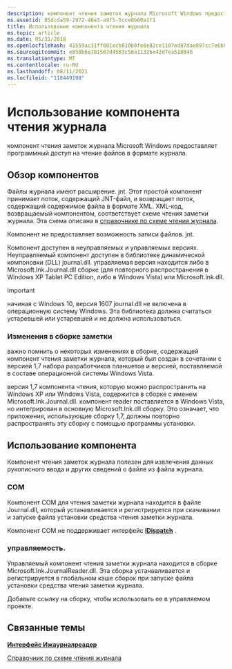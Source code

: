 ```yaml
---
description: компонент чтения заметок журнала Microsoft Windows предоставляет программный доступ на чтение файлов в формате журнала.
ms.assetid: 85dcda59-2972-48e3-a9f5-5cce0b60a1f1
title: Использование компонента чтения журнала
ms.topic: article
ms.date: 05/31/2018
ms.openlocfilehash: 41559ac31ff081ecb810b0fe6e82ce1107ed87dae897cc7e6b8be4569e9b78f4
ms.sourcegitcommit: e858bbe701567d4583c50a11326e42d7ea51804b
ms.translationtype: MT
ms.contentlocale: ru-RU
ms.lasthandoff: 08/11/2021
ms.locfileid: "118449198"
---
```

# <a name="using-the-journal-reader-component"></a>Использование компонента чтения журнала

компонент чтения заметок журнала Microsoft Windows предоставляет программный доступ на чтение файлов в формате журнала.

## <a name="component-overview"></a>Обзор компонентов

Файлы журнала имеют расширение. jnt. Этот простой компонент принимает поток, содержащий JNT-файл, и возвращает поток, содержащий содержимое файла в формате XML. XML-код, возвращаемый компонентом, соответствует схеме чтения заметки журнала. Эта схема описана в [справочнике по схеме чтения журнала](journal-reader-schema-reference.md).

Компонент не предоставляет возможность записи файлов. jnt.

Компонент доступен в неуправляемых и управляемых версиях. Неуправляемый компонент доступен в библиотеке динамической компоновки (DLL) journal.dll. управляемая версия находится либо в Microsoft.Ink.Journal.dll сборке (для повторного распространения в Windows XP Tablet PC Edition, либо в Windows Vista) или Microsoft.Ink.dll.

> [!IMPORTANT]
>
> начиная с Windows 10, версия 1607 journal.dll не включена в операционную систему Windows. Эта библиотека должна считаться устаревшей или устаревшей и не должна использоваться.

 

### <a name="assembly-changes-of-note"></a>Изменения в сборке заметки

важно помнить о некоторых изменениях в сборке, содержащей компонент чтения заметки журнала, который был создан в сочетании с версией 1,7 набора разработчиков планшетов и версией, поставляемой в составе операционной системы Windows Vista.

версия 1,7 компонента чтения, которую можно распространить на Windows XP или Windows Vista, содержится в сборке с именем Microsoft.Ink.Journal.dll. компонент reader поставляется в Windows Vista, но интегрирован в основную Microsoft.Ink.dll сборку. Это означает, что приложения, использующие сборку 1,7, должны повторно распространять эту сборку с помощью программы установки.

## <a name="using-the-component"></a>Использование компонента

Компонент чтения заметок журнала полезен для извлечения данных рукописного ввода и других сведений о файле из файла журнала.

### <a name="com"></a>COM

Компонент COM для чтения заметки журнала находится в файле Journal.dll, который устанавливается и регистрируется при скачивании и запуске файла установки средства чтения заметки журнала.

Компонент COM не поддерживает интерфейс [**IDispatch**](/windows/win32/api/oaidl/nn-oaidl-idispatch) .

### <a name="managed"></a>управляемость.

Управляемый компонент чтения заметки журнала находится в сборке Microsoft.Ink.JournalReader.dll. Эта сборка устанавливается и регистрируется в глобальном кэше сборок при запуске файла установки средства чтения заметки журнала.

Добавьте ссылку на сборку, чтобы использовать ее в управляемом проекте.

## <a name="related-topics"></a>Связанные темы

<dl> <dt>

[**Интерфейс Ижаурналреадер**](ijournalreader.md)
</dt> <dt>

[Справочник по схеме чтения журнала](journal-reader-schema-reference.md)
</dt> </dl>

 

 
